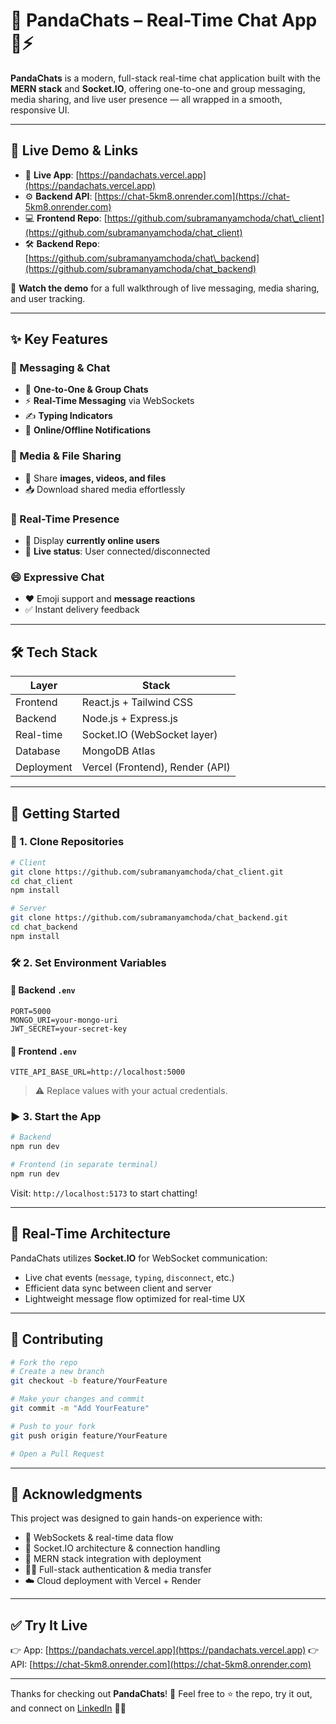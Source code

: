# 💬 PandaChats – Real-Time Chat App 🐼⚡

**PandaChats** is a modern, full-stack real-time chat application built with the **MERN stack** and **Socket.IO**, offering one-to-one and group messaging, media sharing, and live user presence — all wrapped in a smooth, responsive UI.

---

## 🔗 Live Demo & Links

* 🚀 **Live App**: [https://pandachats.vercel.app](https://pandachats.vercel.app)
* ⚙️ **Backend API**: [https://chat-5km8.onrender.com](https://chat-5km8.onrender.com)
* 💻 **Frontend Repo**: [https://github.com/subramanyamchoda/chat\_client](https://github.com/subramanyamchoda/chat_client)
* 🛠️ **Backend Repo**: [https://github.com/subramanyamchoda/chat\_backend](https://github.com/subramanyamchoda/chat_backend)

🎥 **Watch the demo** for a full walkthrough of live messaging, media sharing, and user tracking.

---

## ✨ Key Features

### 💬 Messaging & Chat

* 🔁 **One-to-One & Group Chats**
* ⚡ **Real-Time Messaging** via WebSockets
* ✍️ **Typing Indicators**
* 🔔 **Online/Offline Notifications**

### 📂 Media & File Sharing

* 📸 Share **images, videos, and files**
* 📥 Download shared media effortlessly

### 👥 Real-Time Presence

* 👀 Display **currently online users**
* 🎯 **Live status**: User connected/disconnected

### 😄 Expressive Chat

* ❤️ Emoji support and **message reactions**
* ✅ Instant delivery feedback

---

## 🛠️ Tech Stack

| Layer      | Stack                           |
| ---------- | ------------------------------- |
| Frontend   | React.js + Tailwind CSS         |
| Backend    | Node.js + Express.js            |
| Real-time  | Socket.IO (WebSocket layer)     |
| Database   | MongoDB Atlas                   |
| Deployment | Vercel (Frontend), Render (API) |

---

## 🚀 Getting Started

### 🔧 1. Clone Repositories

```bash
# Client
git clone https://github.com/subramanyamchoda/chat_client.git
cd chat_client
npm install

# Server
git clone https://github.com/subramanyamchoda/chat_backend.git
cd chat_backend
npm install
```

### 🛠️ 2. Set Environment Variables

#### 📁 Backend `.env`

```env
PORT=5000
MONGO_URI=your-mongo-uri
JWT_SECRET=your-secret-key
```

#### 📁 Frontend `.env`

```env
VITE_API_BASE_URL=http://localhost:5000
```

> ⚠️ Replace values with your actual credentials.

### ▶️ 3. Start the App

```bash
# Backend
npm run dev

# Frontend (in separate terminal)
npm run dev
```

Visit: `http://localhost:5173` to start chatting!

---

## 🧪 Real-Time Architecture

PandaChats utilizes **Socket.IO** for WebSocket communication:

* Live chat events (`message`, `typing`, `disconnect`, etc.)
* Efficient data sync between client and server
* Lightweight message flow optimized for real-time UX

---

## 🤝 Contributing

```bash
# Fork the repo
# Create a new branch
git checkout -b feature/YourFeature

# Make your changes and commit
git commit -m "Add YourFeature"

# Push to your fork
git push origin feature/YourFeature

# Open a Pull Request
```

---

## 🙌 Acknowledgments

This project was designed to gain hands-on experience with:

* 🔄 WebSockets & real-time data flow
* 📡 Socket.IO architecture & connection handling
* 🧱 MERN stack integration with deployment
* 🧑‍💻 Full-stack authentication & media transfer
* ☁️ Cloud deployment with Vercel + Render

---

## ✅ Try It Live

👉 App: [https://pandachats.vercel.app](https://pandachats.vercel.app)
👉 API: [https://chat-5km8.onrender.com](https://chat-5km8.onrender.com)

---

Thanks for checking out **PandaChats**! 🎉
Feel free to ⭐ the repo, try it out, and connect on [LinkedIn](https://www.linkedin.com/in/subramanyamchoda/) 🌱✨
